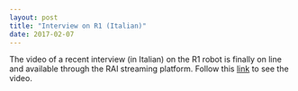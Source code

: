```yaml
---
layout: post
title: "Interview on R1 (Italian)"
date: 2017-02-07
---
```


The video of a recent interview (in Italian) on the R1 robot is finally on line and available through the RAI streaming platform.
Follow this [link](http://www.rai.it/dl/RaiTV/programmi/media/ContentItem-2859b9f0-ef2c-40a6-be0d-7f4d2e40fab1.html#p=) to see the video.

